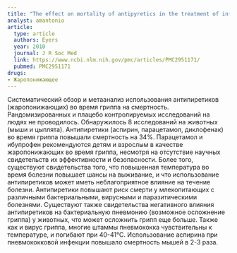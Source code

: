 ```yaml
---
title: "The effect on mortality of antipyretics in the treatment of influenza infection: systematic review and meta-analyis"
analyst: amantonio
article:
  type: article
  authors: Eyers
  year: 2010
  journal: J R Soc Med
  link: https://www.ncbi.nlm.nih.gov/pmc/articles/PMC2951171/
  pubmed: PMC2951171
drugs:
- Жаропонижающее
---
```


Систематический обзор и метаанализ использования антипиретиков (жаропонижающих) во время гриппа на смертность.
Рандомизированных и плацебо контролируемых исследований на людях не проводилось. Обнаружилось 8 исследований на животных (мыши и цыплята).
Антипиретики (аспирин, парацетамол, диклофенак) во время гриппа повышали смертность на 34%.
Парацетамол и ибупрофен рекомендуются детям и взрослым в качестве жаропонижающих во время гриппа, несмотря на отсутствие научных свидетельств их эффективности и безопасности. Более того, существуют свидетельства того, что повышенная температура во время болезни повышает шансы на выживание, и что использование антипиретиков может иметь неблагоприятное влияние на течение болезни. Антипиретики повышают риск смерти у млекопитающих с различными бактериальными, вирусными и паразитическими болезнями.
Существуют также свидетельства негативного влияния антипиретиков на бактериальную пневмонию (возможное осложнение гриппа) у животных, что может осложнить грипп еще больше. Также как и вирус гриппа, многие штаммы пневмококка чувствительны к температуре, и погибают при 40-41°C. Использование аспирина при пневмококковой инфекции повышало смертность мышей в 2-3 раза.
